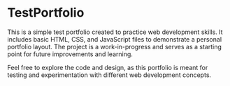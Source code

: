 ﻿# TestPortfolio


This is a simple test portfolio created to practice web development skills. It includes basic HTML, CSS, and JavaScript files to demonstrate a personal portfolio layout. The project is a work-in-progress and serves as a starting point for future improvements and learning.

Feel free to explore the code and design, as this portfolio is meant for testing and experimentation with different web development concepts.
